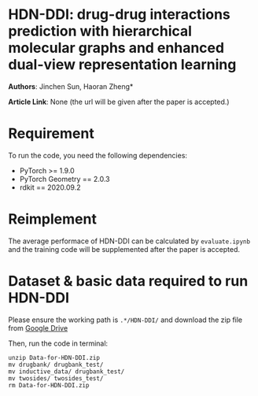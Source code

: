 # HDN-DDI: drug-drug interactions prediction with hierarchical molecular graphs and enhanced dual-view representation learning

**Authors**: Jinchen Sun, Haoran Zheng*

**Article Link**: None (the url will be given after the paper is accepted.)

# Requirement
To run the code, you need the following dependencies:
* PyTorch >= 1.9.0
* PyTorch Geometry == 2.0.3
* rdkit == 2020.09.2

# Reimplement
The average performace of HDN-DDI can be calculated by `evaluate.ipynb` and the training code will be supplemented after the paper is accepted.

# Dataset & basic data required to run HDN-DDI
Please ensure the working path is `.*/HDN-DDI/` and download the zip file from [Google Drive](https://drive.google.com/file/d/15IN_WsI92UwytHM1urCMAJC2WDBjKgDY/view?usp=sharing)

Then, run the code in terminal:
```
unzip Data-for-HDN-DDI.zip
mv drugbank/ drugbank_test/
mv inductive_data/ drugbank_test/
mv twosides/ twosides_test/
rm Data-for-HDN-DDI.zip
```

